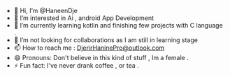 - 👋 Hi, I’m @HaneenDje
- 👀 I’m interested in Ai , android App Development
- 🌱 I’m currently learning kotlin and finishing few projects with C language .
- 💞️ I’m not looking for collaborations as I am still in learning stage
- 📫 How to reach me : DjerirHaninePro@outlook.com
- 😄 Pronouns: Don't believe in this kind of stuff , Im a female .
- ⚡ Fun fact: I've never drank coffee , or tea .

<!---
HaneenDje/HaneenDje is a ✨ special ✨ repository because its `README.md` (this file) appears on your GitHub profile.
You can click the Preview link to take a look at your changes.
--->
